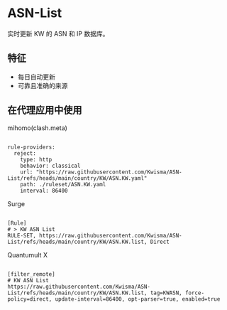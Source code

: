 
# ASN-List

实时更新 KW 的 ASN 和 IP 数据库。

## 特征

- 每日自动更新
- 可靠且准确的来源

## 在代理应用中使用

mihomo(clash.meta)

<pre><code class="language-javascript">
rule-providers:
  reject:
    type: http
    behavior: classical
    url: "https://raw.githubusercontent.com/Kwisma/ASN-List/refs/heads/main/country/KW/ASN.KW.yaml"
    path: ./ruleset/ASN.KW.yaml
    interval: 86400
</code></pre>

Surge

<pre><code class="language-javascript">
[Rule]
# > KW ASN List
RULE-SET, https://raw.githubusercontent.com/Kwisma/ASN-List/refs/heads/main/country/KW/ASN.KW.list, Direct
</code></pre>

Quantumult X

<pre><code class="language-javascript">
[filter_remote]
# KW ASN List
https://raw.githubusercontent.com/Kwisma/ASN-List/refs/heads/main/country/KW/ASN.KW.list, tag=KWASN, force-policy=direct, update-interval=86400, opt-parser=true, enabled=true
</code></pre>
